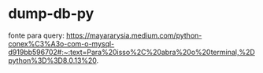 # dump-db-py

fonte para query: https://mayararysia.medium.com/python-conex%C3%A3o-com-o-mysql-d919bb596702#:~:text=Para%20isso%2C%20abra%20o%20terminal,%2Dpython%3D%3D8.0.13%20.
